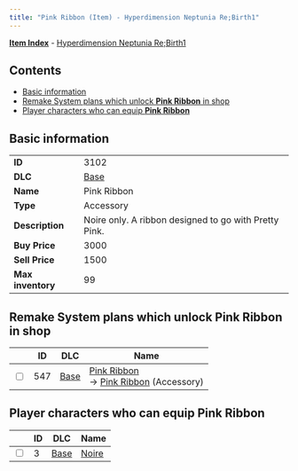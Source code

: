 ```yaml
---
title: "Pink Ribbon (Item) - Hyperdimension Neptunia Re;Birth1"
---
```


[**Item Index**](/neptunia/rb1/item/index.html) - [Hyperdimension Neptunia Re;Birth1](/neptunia/rb1)

## Contents

- [Basic information](#basic-information)
- [Remake System plans which unlock **Pink Ribbon** in shop](#remake-system-plans-which-unlock-pink-ribbon-in-shop)
- [Player characters who can equip **Pink Ribbon**](#player-characters-who-can-equip-pink-ribbon)

## Basic information

|   |   |
| -- | -- |
| **ID** | 3102 |
| **DLC** | [Base](/neptunia/rb1/dlc/1-base.html) |
| **Name** | Pink Ribbon |
| **Type** | Accessory |
| **Description** | Noire only. A ribbon designed to go with Pretty Pink. |
| **Buy Price** | 3000 |
| **Sell Price** | 1500 |
| **Max inventory** | 99 |


## Remake System plans which unlock **Pink Ribbon** in shop

|    | ID | DLC | Name |
| -- | -- | --- | ---- |
| <input type="checkbox" id="rb1-remake-1-547" class="trackbox" /> | 547 | [Base](/neptunia/rb1/dlc/1-base.html) | [Pink Ribbon](/neptunia/rb1/remake/1-547-pink-ribbon.html)<br /> → [Pink Ribbon](/neptunia/rb1/item/1-3102-pink-ribbon.html) (Accessory) |


## Player characters who can equip **Pink Ribbon**

|    | ID | DLC | Name |
| -- | -- | --- | ---- |
| <input type="checkbox" id="rb1-player-1-3" class="trackbox" /> | 3 | [Base](/neptunia/rb1/dlc/1-base.html) | [Noire](/neptunia/rb1/player/1-3-noire.html) |
